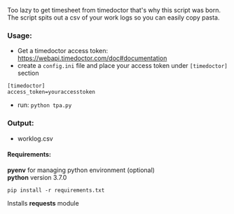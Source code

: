 Too lazy to get timesheet from timedoctor that's why this script was born.
The script spits out a csv of your work logs so you can easily copy pasta.

### Usage:
 - Get a timedoctor access token: https://webapi.timedoctor.com/doc#documentation
 - create a `config.ini` file and place your access token under `[timedoctor]` section
 ```
 [timedoctor]
 access_token=youraccesstoken
 ```
 - run: ```python tpa.py```

### Output:
 - worklog.csv

#### Requirements:

__pyenv__ for managing python environment (optional)<br>
__python__ version 3.7.0<br>
```
pip install -r requirements.txt
```
Installs __requests__ module<br>

